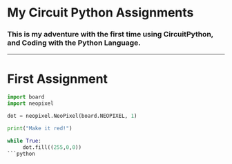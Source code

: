 # My Circuit Python Assignments

### This is my adventure with the first time using CircuitPython, and Coding with the Python Language.
---

# First Assignment

```python
import board
import neopixel

dot = neopixel.NeoPixel(board.NEOPIXEL, 1)

print("Make it red!")

while True:
     dot.fill((255,0,0))
```python
